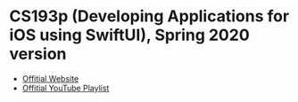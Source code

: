 # CS193p (Developing Applications for iOS using SwiftUI), Spring 2020 version
- [Offitial Website](https://cs193p.sites.stanford.edu)
- [Offitial YouTube Playlist](https://www.youtube.com/watch?v=jbtqIBpUG7g&list=PLpGHT1n4-mAtTj9oywMWoBx0dCGd51_yG&index=14)